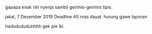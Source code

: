 gapapa enak nih nyenja sambil gerimis-gerimis tipis.

jakal, 7 Desember 2019
Deadline AS mas dayat.
hurung gawe laporan

hadudududuhhhh gek pie iki.
